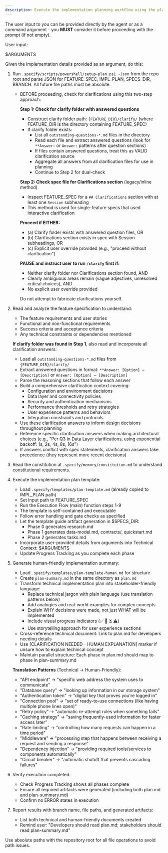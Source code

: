 ```yaml
---
description: Execute the implementation planning workflow using the plan template to generate design artifacts.
---
```


The user input to you can be provided directly by the agent or as a command argument - you **MUST** consider it before proceeding with the prompt (if not empty).

User input:

$ARGUMENTS

Given the implementation details provided as an argument, do this:

1. Run `.specify/scripts/powershell/setup-plan.ps1 -Json` from the repo root and parse JSON for FEATURE_SPEC, IMPL_PLAN, SPECS_DIR, BRANCH. All future file paths must be absolute.
   - BEFORE proceeding, check for clarifications using this two-step approach:

     **Step 1: Check for clarify folder with answered questions**
     - Construct clarify folder path: `{FEATURE_DIR}/clarify/` (where FEATURE_DIR is the directory containing FEATURE_SPEC)
     - If clarify folder exists:
       * List all `outstanding-questions-*.md` files in the directory
       * Read each file and extract answered questions (look for `**Answer:` or `Answer:` patterns after question sections)
       * If files contain answered questions, treat this as VALID clarification source
       * Aggregate all answers from all clarification files for use in planning
       * Continue to Step 2 for dual-check

     **Step 2: Check spec file for Clarifications section** (legacy/inline method)
     - Inspect FEATURE_SPEC for a `## Clarifications` section with at least one `Session` subheading
     - This method is used for single-feature specs that used interactive clarification

     **Proceed if EITHER:**
     - (a) Clarify folder exists with answered question files, OR
     - (b) Clarifications section exists in spec with Session subheadings, OR
     - (c) Explicit user override provided (e.g., "proceed without clarification")

     **PAUSE and instruct user to run `/clarify` first if:**
     - Neither clarify folder nor Clarifications section found, AND
     - Clearly ambiguous areas remain (vague adjectives, unresolved critical choices), AND
     - No explicit user override provided

     Do not attempt to fabricate clarifications yourself.
2. Read and analyze the feature specification to understand:
   - The feature requirements and user stories
   - Functional and non-functional requirements
   - Success criteria and acceptance criteria
   - Any technical constraints or dependencies mentioned

   **If clarify folder was found in Step 1**, also read and incorporate all clarification answers:
   - Load all `outstanding-questions-*.md` files from `{FEATURE_DIR}/clarify/`
   - Extract answered questions in format: `**Answer: [Option] — [Description]` or `Answer: [Option] — [Description]`
   - Parse the reasoning sections that follow each answer
   - Build a comprehensive clarification context covering:
     * Configuration and environment decisions
     * Data layer and connectivity policies
     * Security and authentication mechanisms
     * Performance thresholds and retry strategies
     * User experience patterns and behaviors
     * Integration constraints and protocols
   - Use these clarification answers to inform design decisions throughout planning
   - Reference specific clarification answers when making architectural choices (e.g., "Per Q3 in Data Layer clarifications, using exponential backoff: 1s, 2s, 4s, 8s, 16s")
   - If answers conflict with spec statements, clarification answers take precedence (they represent more recent decisions)

3. Read the constitution at `.specify/memory/constitution.md` to understand constitutional requirements.

4. Execute the implementation plan template:
   - Load `.specify/templates/plan-template.md` (already copied to IMPL_PLAN path)
   - Set Input path to FEATURE_SPEC
   - Run the Execution Flow (main) function steps 1-9
   - The template is self-contained and executable
   - Follow error handling and gate checks as specified
   - Let the template guide artifact generation in $SPECS_DIR:
     * Phase 0 generates research.md
     * Phase 1 generates data-model.md, contracts/, quickstart.md
     * Phase 2 generates tasks.md
   - Incorporate user-provided details from arguments into Technical Context: $ARGUMENTS
   - Update Progress Tracking as you complete each phase

5. Generate human-friendly implementation summary:
   - Load `.specify/templates/plan-template-human.md` for structure
   - Create `plan-summary.md` in the same directory as `plan.md`
   - Transform technical implementation plan into stakeholder-friendly language:
     - Replace technical jargon with plain language (use translation patterns below)
     - Add analogies and real-world examples for complex concepts
     - Explain WHY decisions were made, not just WHAT will be implemented
     - Include visual progress indicators (✅ 🔄 ⏳ ⚠️)
     - Use storytelling approach for user experience sections
   - Cross-reference technical document: Link to plan.md for developers needing details
   - Use [CLARIFICATION NEEDED - HUMAN EXPLANATION] marker if unsure how to explain technical concept
   - Maintain parallel structure: Each phase in plan.md should map to phase in plan-summary.md

   **Translation Patterns** (Technical → Human-Friendly):
   - "API endpoint" → "specific web address the system uses to communicate"
   - "Database query" → "looking up information in our storage system"
   - "Authentication token" → "digital key that proves you're logged in"
   - "Connection pool" → "set of ready-to-use connections (like having multiple phone lines open)"
   - "Retry policy" → "automatic re-attempt rules when something fails"
   - "Caching strategy" → "saving frequently-used information for faster access later"
   - "Rate limiting" → "controlling how many requests can happen in a time period"
   - "Middleware" → "processing step that happens between receiving a request and sending a response"
   - "Dependency injection" → "providing required tools/services to components automatically"
   - "Circuit breaker" → "automatic shutoff that prevents cascading failures"

6. Verify execution completed:
   - Check Progress Tracking shows all phases complete
   - Ensure all required artifacts were generated (including both plan.md and plan-summary.md)
   - Confirm no ERROR states in execution

7. Report results with branch name, file paths, and generated artifacts:
   - List both technical and human-friendly documents created
   - Remind user: "Developers should read plan.md; stakeholders should read plan-summary.md"

Use absolute paths with the repository root for all file operations to avoid path issues.
